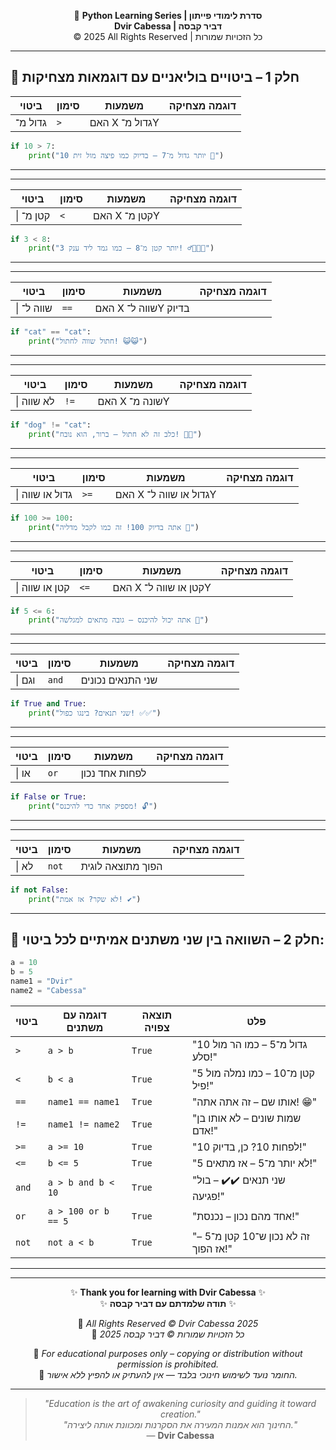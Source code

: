 <!-- DC_HEADER_START -->
<div align="center">

🐍 **Python Learning Series | סדרת לימודי פייתון**  
**Dvir Cabessa | דביר קבסה**  
© 2025 All Rights Reserved | כל הזכויות שמורות

</div>

---
<!-- DC_HEADER_END -->

## 🔹 חלק 1 – ביטויים בוליאניים עם דוגמאות מצחיקות

| ביטוי   | סימון | משמעות         | דוגמה מצחיקה |
| ------- | ----- | -------------- | ------------ |
| גדול מ־ | `>`   | האם X גדול מ־Y |              |

```python
if 10 > 7:
    print("10 יותר גדול מ־7 – בדיוק כמו פיצה מול זית 🍕")  
```
---
---


| ביטוי   | סימון | משמעות         | דוגמה מצחיקה |
| ------- | ----- | -------------- | ------------ |
\| קטן מ־ | `<` | האם X קטן מ־Y |

```python
if 3 < 8:
    print("3 יותר קטן מ־8 – כמו גמד ליד ענק! 🧍‍♂️👨‍🦰")  
```

---
---


| ביטוי   | סימון | משמעות         | דוגמה מצחיקה |
| ------- | ----- | -------------- | ------------ |
\| שווה ל־ | `==` | האם X שווה ל־Y בדיוק |

```python
if "cat" == "cat":
    print("חתול שווה לחתול! 😺😺")  
```

---
---


| ביטוי   | סימון | משמעות         | דוגמה מצחיקה |
| ------- | ----- | -------------- | ------------ |
\| לא שווה | `!=` | האם X שונה מ־Y |

```python
if "dog" != "cat":
    print("כלב זה לא חתול – ברור, הוא נובח! 🐶🙀")  
```

---
---


| ביטוי   | סימון | משמעות         | דוגמה מצחיקה |
| ------- | ----- | -------------- | ------------ |
\| גדול או שווה | `>=` | האם X גדול או שווה ל־Y |

```python
if 100 >= 100:
    print("אתה בדיוק 100! זה כמו לקבל מדליה 🏅")  
```

---
---


| ביטוי   | סימון | משמעות         | דוגמה מצחיקה |
| ------- | ----- | -------------- | ------------ |
\| קטן או שווה | `<=` | האם X קטן או שווה ל־Y |

```python
if 5 <= 6:
    print("אתה יכול להיכנס – גובה מתאים למגלשה 🎢")  
```

---
---


| ביטוי   | סימון | משמעות         | דוגמה מצחיקה |
| ------- | ----- | -------------- | ------------ |
\| וגם | `and` | שני התנאים נכונים |

```python
if True and True:
    print("שני תנאים? בינגו כפול! ✅✅")  
```

---
---


| ביטוי   | סימון | משמעות         | דוגמה מצחיקה |
| ------- | ----- | -------------- | ------------ |
\| או | `or` | לפחות אחד נכון |

```python
if False or True:
    print("מספיק אחד כדי להיכנס! 🔓")  
```

---
---


| ביטוי   | סימון | משמעות         | דוגמה מצחיקה |
| ------- | ----- | -------------- | ------------ |
\| לא | `not` | הפוך מתוצאה לוגית |

```python
if not False:
    print("לא שקר? אז אמת! ✔️")  
```

---

## 🔸 חלק 2 – השוואה בין שני משתנים אמיתיים לכל ביטוי:

```python
a = 10
b = 5
name1 = "Dvir"
name2 = "Cabessa"
```

| ביטוי | דוגמה עם משתנים     | תוצאה צפויה | פלט                                  |
| ----- | ------------------- | ----------- | ------------------------------------ |
| `>`   | `a > b`             | `True`      | "10 גדול מ־5 – כמו הר מול סלע!"      |
| `<`   | `b < a`             | `True`      | "5 קטן מ־10 – כמו נמלה מול פיל!"     |
| `==`  | `name1 == name1`    | `True`      | "אותו שם – זה אתה אתה! 😁"           |
| `!=`  | `name1 != name2`    | `True`      | "שמות שונים – לא אותו בן אדם!"       |
| `>=`  | `a >= 10`           | `True`      | "10 לפחות 10? כן, בדיוק!"            |
| `<=`  | `b <= 5`            | `True`      | "5 לא יותר מ־5 – אז מתאים!"          |
| `and` | `a > b and b < 10`  | `True`      | "שני תנאים ✔️✔️ – בול פגיעה!"        |
| `or`  | `a > 100 or b == 5` | `True`      | "אחד מהם נכון – נכנסת!"              |
| `not` | `not a < b`         | `True`      | "זה לא נכון ש־10 קטן מ־5 – אז הפוך!" |

---

<!-- DC_FOOTER_START -->
---

<div align="center">

✨ **Thank you for learning with Dvir Cabessa** ✨  
✨ **תודה שלמדתם עם דביר קבסה** ✨  

📘 *All Rights Reserved © Dvir Cabessa 2025*  
📘 *כל הזכויות שמורות © דביר קבסה 2025*  

🔗 *For educational purposes only – copying or distribution without permission is prohibited.*  
🔗 *החומר נועד לשימוש חינוכי בלבד — אין להעתיק או להפיץ ללא אישור.*

---

> _"Education is the art of awakening curiosity and guiding it toward creation."_  
> _"החינוך הוא אמנות המעירה את הסקרנות ומכוונת אותה ליצירה."_  
> — **Dvir Cabessa**

</div>
<!-- DC_FOOTER_END -->


